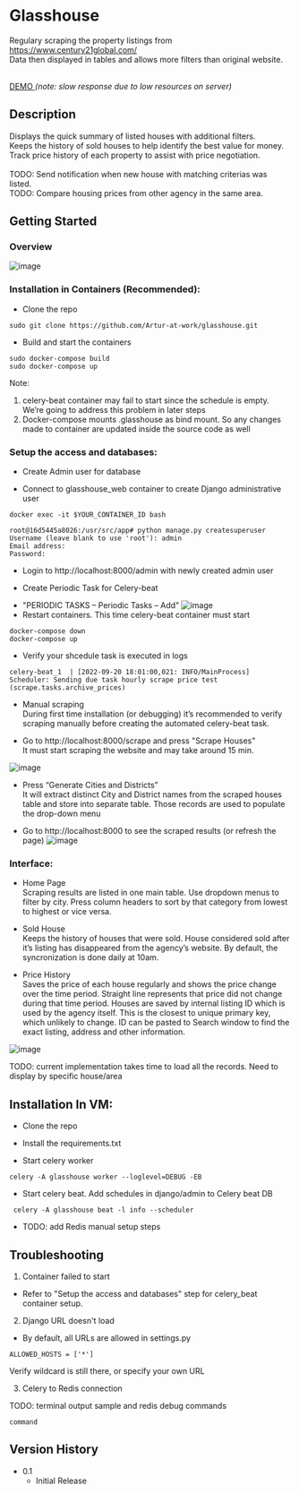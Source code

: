 # Glasshouse

Regulary scraping the property listings from https://www.century21global.com/<br>
Data then displayed in tables and allows more filters than original website.

<BR><a href="http://ec2-54-193-166-79.us-west-1.compute.amazonaws.com/"> DEMO </a>
 <i>(note: slow response due to low resources on server)</i>

## Description

Displays the quick summary of listed houses with additional filters.<br>
Keeps the history of sold houses to help identify the best value for money.<br>
Track price history of each property to assist with price negotiation.<br>
<br>
TODO: Send notification when new house with matching criterias was listed.<br>
TODO: Compare housing prices from other agency in the same area.

## Getting Started

### Overview

![image](https://user-images.githubusercontent.com/40683252/206153176-58a73388-f91f-4cac-9aa1-ce09e4fe6f57.png)

### Installation in Containers (Recommended):
* Clone the repo
```
sudo git clone https://github.com/Artur-at-work/glasshouse.git
```
* Build and start the containers
```
sudo docker-compose build
sudo docker-compose up
```
Note:
1. celery-beat container may fail to start since the schedule is empty. We’re going to address this problem in later steps
2. Docker-compose mounts .glasshouse as bind mount. So any changes made to container are updated inside the source code as well

### Setup the access and databases:

* Create Admin user for database
- Connect to glasshouse_web container to create Django administrative user
```
docker exec -it $YOUR_CONTAINER_ID bash

root@16d5445a8026:/usr/src/app# python manage.py createsuperuser
Username (leave blank to use 'root'): admin
Email address: 
Password:
```
- Login to http://localhost:8000/admin with newly created admin user

* Create Periodic Task for Celery-beat

- "PERIODIC TASKS – Periodic Tasks – Add"
![image](https://user-images.githubusercontent.com/40683252/195998208-1617648f-cd79-4d49-8b4b-baafac0fd80a.png)
- Restart containers. This time celery-beat container must start
```
docker-compose down
docker-compose up
```
- Verify your shcedule task is executed in logs
```
celery-beat_1  | [2022-09-20 18:01:00,021: INFO/MainProcess] Scheduler: Sending due task hourly scrape price test (scrape.tasks.archive_prices)
```

* Manual scraping<br>
During first time installation (or debugging) it’s recommended to verify scraping manually before creating the automated celery-beat task.

- Go to http://localhost:8000/scrape and press "Scrape Houses"<br>
It must start scraping the website and may take around 15 min.

![image](https://user-images.githubusercontent.com/40683252/195998482-9eff534f-d4e7-4edc-b023-8e28623c2959.png)

- Press “Generate Cities and Districts”<br>
It will extract distinct City and District names from the scraped houses table and store into separate table. Those records are used to populate the drop-down menu

- Go to http://localhost:8000 to see the scraped results (or refresh the page)
![image](https://user-images.githubusercontent.com/40683252/195998329-d832b74f-219e-412a-8007-d174bd24cd8e.png)

### Interface:
* Home Page<br>
Scraping results are listed in one main table. 
Use dropdown menus to filter by city.
Press column headers to sort by that category from lowest to highest or vice versa.

* Sold House<br>
Keeps the history of houses that were sold.
House considered sold after it’s listing has disappeared from the agency’s website.
By default, the syncronization is done daily at 10am.

* Price History<br>
Saves the price of each house regularly and shows the price change over the time period. Straight line represents that price did not change during that time period. Houses are saved by internal listing ID which is used by the agency itself. This is the closest to unique primary key, which unlikely to change.
ID can be pasted to Search window to find the exact listing, address and other information.

![image](https://user-images.githubusercontent.com/40683252/195999237-ba5f1b96-d96f-4f74-a514-702b608cf6eb.png)

TODO: current implementation takes time to load all the records. Need to display by specific house/area

## Installation In VM:

* Clone the repo
* Install the requirements.txt

* Start celery worker
```
celery -A glasshouse worker --loglevel=DEBUG -EB
```

* Start celery beat. Add schedules in django/admin to Celery beat DB
```
 celery -A glasshouse beat -l info --scheduler
```

* TODO: add Redis manual setup steps 

## Troubleshooting

1. Container failed to start<br>
- Refer to "Setup the access and databases" step for celery_beat container setup.

2. Django URL doesn't load<br>
- By default, all URLs are allowed in settings.py
```
ALLOWED_HOSTS = ['*']
```
Verify wildcard is still there, or specify your own URL

3. Celery to Redis connection

TODO: terminal output sample and redis debug commands
```
command
```

## Version History

* 0.1
    * Initial Release

<!-- ## License

This project is licensed under the MIT License -->

